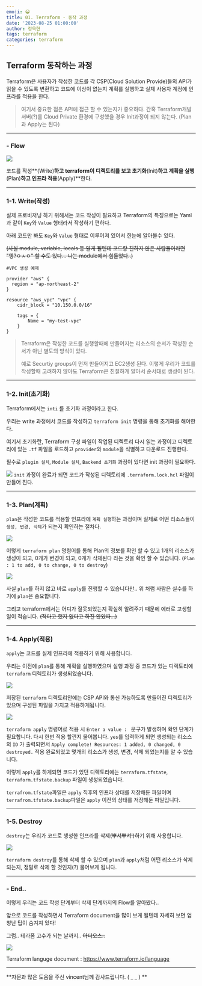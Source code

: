 ```yaml
---
emoji: 😀
title: 01. Terraform - 동작 과정
date: '2023-08-25 01:00:00'
author: 정욱현
tags: terraform
categories: terraform
---
```




## Terraform 동작하는 과정

 Terraform은 사용자가 작성한 코드를 각 CSP(Cloud Solution Provide)들의 API가 읽을 수 있도록 변환하고 코드에 이상이 없는지 계획를 실행하고 실제 사용자 계정에 인프라를 적용을 한다.

>여기서 중요한 점은 API에 접근 할 수 있는지가 중요하다.
간혹 Terraform개발 서버(?)를 Cloud Private 환경에 구성했을 경우 Init과정이 되지 않는다. (Plan과 Apply는 된다)

---

### - Flow

[](https://velog.velcdn.com/images/jtret2424/post/314311aa-526e-4dfb-84c4-aaeafe92f6de/image.png)

[](https://velog.velcdn.com/images/jtret2424/post/80d5d6c3-378d-481f-ace7-494c5177a19a/image.png)

![](https://velog.velcdn.com/images/jtret2424/post/8b55ef91-c33e-482a-ac90-269d7fbd1718/image.png)

코드를 작성**(Write)**하고 terraform이 디렉토리를 보고 초기화**(Init)**하고 계획을 실행**(Plan)**하고 인프라 적용**(Apply)**한다.

---
### 1-1. Write(작성)


실제 프로비저닝 하기 위해서는 코드 작성이 필요하고 Terraform의 특징으로는 Yaml과 같이 ```Key```와 ```Value``` 형태라서 작성하기 편하다. 

아래 코드만 봐도 ```Key```와 ```Value``` 형태로 이루어져 있어서 한눈에 알아볼수 있다.

~~(사실 module, variable, locals 등 알게 될텐데 코드랑 친하지 않은 사람들이라면 "엥?ㅇㅅㅇ" 할 수도 있다... 나는 module에서 힘들었다..)~~


```
#VPC 생성 예제

provider "aws" {
  region = "ap-northeast-2"
}

resource "aws_vpc" "vpc" {
    cidr_block = "10.150.0.0/16"
    
    tags = {
        Name = "my-test-vpc"
    }
}
```
>Terraform은 작성한 코드를 실행할때에 만들어지는 리소스의 순서가 작성한 순서가 아닌 별도의 방식이 있다.
>
>예로 Securtiy groups이 먼저 만들어지고 EC2생성 된다.
이렇게 우리가 코드를 작성할때 고려하지 않아도 Terraform은 친절하게 알아서 순서대로 생성이 된다.

---

### 1-2. Init(초기화)

Terraform에서는 ```inti``` 를 초기화 과정이라고 한다.

우리는 write 과정에서 코드를 작성하고 ```terraform init``` 명령을 통해 초기화를 해야한다.

여기서 초기화란, Terraform 구성 파일이 작업된 디렉토리 다시 읽는 과정이고
디렉토리에 있는 ```.tf``` 파일을 로드하고 ```provider```와 ```module```을 식별하고 다운로드 진행한다.

필수로 ```plugin 설치```, ```Module 설치```, ```Backend 초기화``` 과정이 있다면 init 과정이 필요하다.


![](https://velog.velcdn.com/images/jtret2424/post/130b9e5f-b706-446c-bb44-65d8a5366f79/image.gif)
```init``` 과정이 완료가 되면 코드가 작성된 디렉토리에 ```.terraform.lock.hcl``` 파일이 만들어 진다.


---

### 1-3. Plan(계획)

```plan```은 작성한 코드를 적용할 인프라에 ```계획 실행```하는 과정이며 실제로 어떤 리소스들이 ```생성, 변경, 삭제```가 되는지 확인하는 절차다.


![](https://velog.velcdn.com/images/jtret2424/post/270b0ffb-8c9f-4654-98f3-ebe2d46a828d/image.png)

이렇게 ```terraform plan``` 명령어를 통해 Plan의 정보를 확인 할 수 있고
1개의 리소스가 생성이 되고, 0개가 변경이 되고, 0개가 삭제된다 라는 것을 확인 할 수 있습니다.
(```Plan : 1 to add, 0 to change, 0 to destroy```)

![](https://velog.velcdn.com/images/jtret2424/post/0e93249b-9092-4179-929b-4806602863cd/image.png)

사실 ```plan```를 하지 않고 바로 ```apply```를 진행할 수 있습니다만.. 위 처럼 사람은 실수를 하기에 ```plan```은 중요합니다.

그리고 terraform에서는 어디가 잘못되었는지 확실히 알려주기 때문에 에러로 고생할 일이 적습니다.
~~(적다고 했지 없다고 하진 않았따...)~~

---

### 1-4. Apply(적용)

```apply```는 코드를 실제 인프라에 적용하기 위해 사용합니다.

우리는 이전에 ```plan```를 통해 계획을 실행하였으며 실행 과정 중 코드가 있는 디렉토리에 ```terraform``` 디렉토리가 생성되었습니다. 

![](https://velog.velcdn.com/images/jtret2424/post/42be98d7-b30c-4f23-bed8-5c650b1004e9/image.png)

저장된 ```terraform``` 디렉토리안에는 CSP API와 통신 가능하도록 만들어진 디렉토리가 있으며 구성된 파일을 가지고 적용하게됩니다.

![](https://velog.velcdn.com/images/jtret2424/post/9d8f6ca4-715f-4e96-a35a-ef0c92e6b70c/image.png)

```terraform apply``` 명령어로 적용 시 ```Enter a value : ```   문구가 발생하며 확인 단계가 필요합니다.
다시 한번 적용 할껀지 물어봅니다.  ```yes```를 입력하게 되면 생성되는 리소스의 ```ID``` 가 출력되면서 ```Apply complete! Resources: 1 added, 0 changed, 0 destroyed.``` 적용 완료되었고 몇개의 리소스가 생성, 변경, 삭제 되었는지를 알 수 있습니다.

이렇게 ```apply```를 하게되면 코드가 있던 디렉토리에는 ```terraform.tfstate```, ```terraform.tfstate.backup``` 파일이 생성되었습니다.

```terrafrom.tfstate```파일은 ```apply``` 직후의 인프라 상태를 저장해둔 파일이며 ```terrafrom.tfstate.backup```파일은 ```apply``` 이전의 상태를 저장해둔 파일입니다.

---

### 1-5. Destroy

```destroy```는 우리가 코드로 생성한 인프라를 삭제~~(뿌셔뿌셔!)~~하기 위해 사용합니다.

![](https://velog.velcdn.com/images/jtret2424/post/7f4e1f21-5317-4f43-9569-6215e4616a61/image.png)

```terraform destroy```를 통해 삭제 할 수 있으며 ```plan```과 ```apply```처럼 어떤 리소스가 삭제되는지,
정말로 삭제 할 것인지(?) 물어보게 됩니다.

---

### - End..

이렇게 우리는 코드 작성 단계부터 삭제 단계까지의 Flow를 알아봤다..

앞으로 코드를 작성하면서 Terraform document을 많이 보게 될텐데 자세히 보면 엄청난 팁이 숨겨져 있다!


그럼.. 테라폼 고수가 되는 날까지.. ~~아디오스..~~

![](https://velog.velcdn.com/images/jtret2424/post/c3713d77-cdf8-4542-8a34-1d418dd48990/image.gif)

Terraform languge document : https://www.terraform.io/language

---

**자문과 많은 도움을 주신 vincent님께 감사드립니다. ( _ _ ) 
**

```toc
```